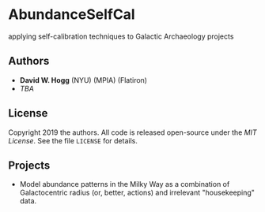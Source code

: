 # AbundanceSelfCal
applying self-calibration techniques to Galactic Archaeology projects

## Authors
- **David W. Hogg** (NYU) (MPIA) (Flatiron)
- *TBA*

## License
Copyright 2019 the authors.
All code is released open-source under the *MIT License*. See the file `LICENSE` for details.

## Projects
- Model abundance patterns in the Milky Way as a combination of Galactocentric radius (or, better, actions) and irrelevant "housekeeping" data.
